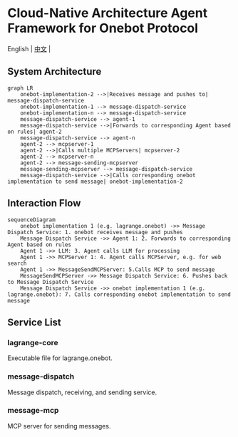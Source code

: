 # Cloud-Native Architecture Agent Framework for Onebot Protocol


English | [中文](./docs/README_CN.md) |


## System Architecture

```mermaid
graph LR
	onebot-implementation-2 -->|Receives message and pushes to| message-dispatch-service
	onebot-implementation-1 --> message-dispatch-service
	onebot-implementation-n --> message-dispatch-service
	message-dispatch-service --> agent-1
	message-dispatch-service -->|Forwards to corresponding Agent based on rules| agent-2
	message-dispatch-service --> agent-n
	agent-2 --> mcpserver-1
	agent-2 -->|Calls multiple MCPServers| mcpserver-2
	agent-2 --> mcpserver-n
	agent-2 --> message-sending-mcpserver
	message-sending-mcpserver --> message-dispatch-service
	message-dispatch-service -->|Calls corresponding onebot implementation to send message| onebot-implementation-2
```

## Interaction Flow

```mermaid
sequenceDiagram
	onebot implementation 1 (e.g. lagrange.onebot) ->> Message Dispatch Service: 1. onebot receives message and pushes
	Message Dispatch Service ->> Agent 1: 2. Forwards to corresponding Agent based on rules
	Agent 1 ->> LLM: 3. Agent calls LLM for processing
	Agent 1 ->> MCPServer 1: 4. Agent calls MCPServer, e.g. for web search
	Agent 1 ->> MessageSendMCPServer: 5.Calls MCP to send message
	MessageSendMCPServer ->> Message Dispatch Service: 6. Pushes back to Message Dispatch Service
	Message Dispatch Service ->> onebot implementation 1 (e.g. lagrange.onebot): 7. Calls corresponding onebot implementation to send message
```

## Service List

### lagrange-core

Executable file for lagrange.onebot.

### message-dispatch

Message dispatch, receiving, and sending service.

### message-mcp

MCP server for sending messages.